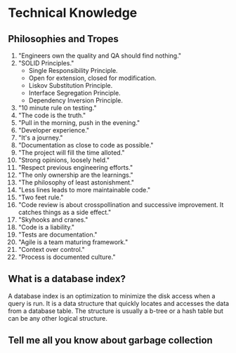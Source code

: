 # Technical Knowledge

## Philosophies and Tropes
1. "Engineers own the quality and QA should find nothing."
2. "SOLID Principles."
    - Single Responsibility Principle.
    - Open for extension, closed for modification.
    - Liskov Substitution Principle.
    - Interface Segregation Principle.
    - Dependency Inversion Principle.
3. "10 minute rule on testing."
4. "The code is the truth."
5. "Pull in the morning, push in the evening."
6. "Developer experience."
7. "It's a journey."
8. "Documentation as close to code as possible."
9. "The project will fill the time alloted."
10. "Strong opinions, loosely held."
11. "Respect previous engineering efforts."
12. "The only ownership are the learnings."
13. "The philosophy of least astonishment."
14. "Less lines leads to more maintainable code."
15. "Two feet rule."
16. "Code review is about crosspollination and successive improvement. It catches things as a side effect."
17. "Skyhooks and cranes."
18. "Code is a liability."
19. "Tests are documentation."
20. "Agile is a team maturing framework."
21. "Context over control."
22. "Process is documented culture."

## What is a database index?

A database index is an optimization to minimize the disk access when a query is run. It is a data structure that quickly locates and accesses the data from a database table. The structure is usually a b-tree or a hash table but can be any other logical structure.

## Tell me all you know about garbage collection
